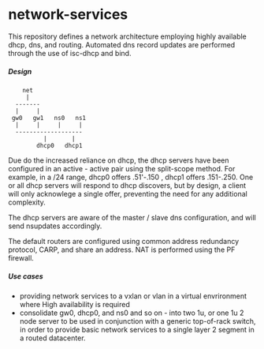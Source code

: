 # network-services

This repository defines a network architecture employing highly available dhcp, dns, and routing.  Automated dns record updates are performed through the use of isc-dhcp and bind.


##### Design

        net
         |
      -------
      |     |
     gw0   gw1   ns0   ns1
      |     |     |     |
      -------------------
              |       |
            dhcp0   dhcp1


Due do the increased reliance on dhcp, the dhcp servers have been configured in an active - active pair using the split-scope method.  For example, in a /24 range, dhcp0 offers .51'-.150 , dhcp1 offers .151-.250.  One or all dhcp servers will respond to dhcp discovers, but by design, a client will only acknowlege a single offer, preventing the need for any additional complexity.

The dhcp servers are aware of the master / slave dns configuration, and will send nsupdates accordingly.

The default routers are configured using common address redundancy protocol, CARP, and share an address.  NAT is performed using the PF firewall.

##### Use cases

 - providing network services to a vxlan or vlan in a virtual envrironment where High availability is required
 - consolidate gw0, dhcp0, and ns0 and so on - into two 1u, or one 1u 2 node server to be used in conjunction with a generic top-of-rack switch, in order to provide basic network services to a single layer 2 segment in a routed datacenter.
